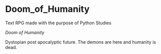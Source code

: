 # Doom_of_Humanity
Text RPG made with the purpose of Python Studies 

*Doom of Humanity*

Dystopian post apocalyptic future. The demons are here and humanity is dead.
